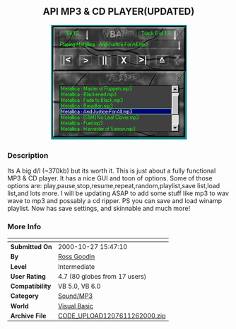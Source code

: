 ﻿<div align="center">

## API MP3 & CD PLAYER\(UPDATED\)

<img src="PIC200010111244274317.jpg">
</div>

### Description

Its A big d/l (~370kb) but its worth it. This is just about a fully functional MP3 & CD player. It has a nice GUI and toon of options. Some of those options are: play,pause,stop,resume,repeat,random,playlist,save list,load list,and lots more. I will be updating ASAP to add some stuff like mp3 to wav wave to mp3 and possably a cd ripper. PS you can save and load winamp playlist. Now has save settings, and skinnable and much more!
 
### More Info
 


<span>             |<span>
---                |---
**Submitted On**   |2000-10-27 15:47:10
**By**             |[Ross Goodin](https://github.com/Planet-Source-Code/PSCIndex/blob/master/ByAuthor/ross-goodin.md)
**Level**          |Intermediate
**User Rating**    |4.7 (80 globes from 17 users)
**Compatibility**  |VB 5\.0, VB 6\.0
**Category**       |[Sound/MP3](https://github.com/Planet-Source-Code/PSCIndex/blob/master/ByCategory/sound-mp3__1-45.md)
**World**          |[Visual Basic](https://github.com/Planet-Source-Code/PSCIndex/blob/master/ByWorld/visual-basic.md)
**Archive File**   |[CODE\_UPLOAD1207611262000\.zip](https://github.com/Planet-Source-Code/ross-goodin-api-mp3-cd-player-updated__1-12006/archive/master.zip)








